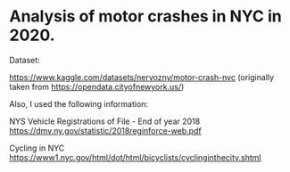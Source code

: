 # Analysis of motor crashes in NYC in 2020.



Dataset:

https://www.kaggle.com/datasets/nervozny/motor-crash-nyc (originally taken from https://opendata.cityofnewyork.us/)

Also, I used the following information:

NYS Vehicle Registrations of File - End of year 2018  https://dmv.ny.gov/statistic/2018reginforce-web.pdf

Cycling in NYC https://www1.nyc.gov/html/dot/html/bicyclists/cyclinginthecity.shtml
